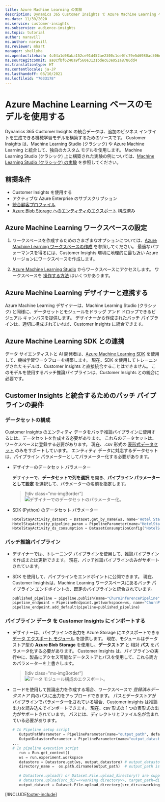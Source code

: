 ```yaml
---
title: Azure Machine Learning の実験
description: Dynamics 365 Customer Insights で Azure Machine Learning ベースのモデルを使用します。
ms.date: 11/30/2020
ms.service: customer-insights
ms.subservice: audience-insights
ms.topic: tutorial
author: naravill
ms.author: naravill
ms.reviewer: mhart
manager: shellyha
ms.openlocfilehash: 4c04a1d08aba152ce91d452ae2300c1ce0fc79e5d6980ac506dc40d9914c9fca
ms.sourcegitcommit: aa0cfbf6240a9f560e3131bdec63e051a8786dd4
ms.translationtype: HT
ms.contentlocale: ja-JP
ms.lasthandoff: 08/10/2021
ms.locfileid: "7033178"
---
```

# <a name="use-azure-machine-learning-based-models"></a>Azure Machine Learning ベースのモデルを使用する

Dynamics 365 Customer Insights の統合データは、追加のビジネス インサイトを生成できる機械学習モデルを構築するためのソースです。 Customer Insights は、Machine Learning Studio (クラシック) や Azure Machine Learning と統合して、独自のカスタム モデルを使用します。 Machine Learning Studio (クラシック) 上に構築された実験の例については、[Machine Learning Studio (クラシック) の実験](machine-learning-studio-experiments.md) を参照してください。 

## <a name="prerequisites"></a>前提条件

- Customer Insights を使用する
- アクティブな Azure Enterprise のサブスクリプション
- [統合顧客プロファイル](data-unification.md)
- [Azure Blob Storage へのエンティティのエクスポート](export-azure-blob-storage.md) 構成済み

## <a name="set-up-azure-machine-learning-workspace"></a>Azure Machine Learning ワークスペースの設定

1. ワークスペースを作成するためのさまざまなオプションについては、[Azure Machine Learning ワークスペースの作成](/azure/machine-learning/concept-workspace#-create-a-workspace) を参照してください。 最適なパフォーマンスを得るには、Customer Insights 環境に地理的に最も近い Azure リージョンにワークスペースを作成します。

1. [Azure Machine Learning Studio](https://ml.azure.com/) からワークスペースにアクセスします。 ワークスペースを [操作する方法](/azure/machine-learning/concept-workspace#tools-for-workspace-interaction) はいくつかあります。

## <a name="work-with-azure-machine-learning-designer"></a>Azure Machine Learning デザイナーと連携する

Azure Machine Learning デザイナーは、Machine Learning Studio (クラシック) と同様に、データセットとモジュールをドラッグ アンド ドロップできるビジュアル キャンバスを提供します。 デザイナーから作成されたバッチ パイプラインは、適切に構成されていれば、Customer Insights に統合できます。 
   
## <a name="working-with-azure-machine-learning-sdk"></a>Azure Machine Learning SDK との連携

データ サイエンティストと AI 開発者は、[Azure Machine Learning SDK](/python/api/overview/azure/ml/?preserve-view=true&view=azure-ml-py) を使用して、機械学習ワークフローを構築します。 現在、SDK を使用してトレーニングされたモデルは、Customer Insights と直接統合することはできません。 このモデルを使用するバッチ推論パイプラインは、Customer Insights との統合に必要です。

## <a name="batch-pipeline-requirements-to-integrate-with-customer-insights"></a>Customer Insights と統合するためのバッチ パイプラインの要件

### <a name="dataset-configuration"></a>データセットの構成

Customer Insights のエンティティ データをバッチ推論パイプラインに使用するには、データセットを作成する必要があります。 これらのデータセットは、ワークスペースに登録する必要があります。 現在、.csv 形式の [表形式データセット](/azure/machine-learning/how-to-create-register-datasets#tabulardataset) のみをサポートしています。 エンティティ データに対応するデータセットは、パイプライン パラメーターとしてパラメーター化する必要があります。
   
* デザイナーのデータセット パラメーター
   
     デザイナーで、**データセットで列を選択** を開き、**パイプライン パラメーターとして設定** を選択して、パラメーターの名前を指定します。

     > [!div class="mx-imgBorder"]
     > ![デザイナーでのデータセットのパラメーター化。](media/intelligence-designer-dataset-parameters.png "デザイナーでのデータセットのパラメーター化")
   
* SDK (Python) のデータセット パラメーター
   
   ```python
   HotelStayActivity_dataset = Dataset.get_by_name(ws, name='Hotel Stay Activity Data')
   HotelStayActivity_pipeline_param = PipelineParameter(name="HotelStayActivity_pipeline_param", default_value=HotelStayActivity_dataset)
   HotelStayActivity_ds_consumption = DatasetConsumptionConfig("HotelStayActivity_dataset", HotelStayActivity_pipeline_param)
   ```

### <a name="batch-inference-pipeline"></a>バッチ推論パイプライン
  
* デザイナーでは、トレーニング パイプラインを使用して、推論パイプラインを作成または更新できます。 現在、バッチ推論パイプラインのみがサポートされています。

* SDK を使用して、パイプラインをエンドポイントに公開できます。 現在、Customer Insightsは、Machine Learning ワークスペースにあるバッチ パイプライン エンドポイントの、既定のパイプラインと統合されています。
   
   ```python
   published_pipeline = pipeline.publish(name="ChurnInferencePipeline", description="Published Churn Inference pipeline")
   pipeline_endpoint = PipelineEndpoint.get(workspace=ws, name="ChurnPipelineEndpoint") 
   pipeline_endpoint.add_default(pipeline=published_pipeline)
   ```

### <a name="import-pipeline-data-into-customer-insights"></a>パイプライン データ を Customer Insights にインポートする

* デザイナーは、パイプラインの出力を Azure Storage にエクスポートできる [データ エクスポート モジュール](/azure/machine-learning/algorithm-module-reference/export-data) を提供します。 現在、モジュールはデータストア型の **Azure Blob Storage** を使用し、**データストア** と 相対 **パス** をパラメータ化する必要があります。 Customer Insights は、パイプラインの実行中に、製品にアクセス可能なデータストアとパスを使用して、これら両方のパラメーターを上書きします。
   > [!div class="mx-imgBorder"]
   > ![データ モジュール構成のエクスポート。](media/intelligence-designer-importdata.png "データ モジュール構成のエクスポート")
   
* コードを使用して推論出力を作成する場合、ワークスペースで *登録済みデータストア* 内のパスに出力をアップロードできます。 パスとデータストアがパイプラインでパラメーター化されている場合、Customer insights は推論出力を読み込んでインポートできます。 現在、csv 形式の 1 つの表形式の出力がサポートされています。 パスには、ディレクトリとファイル名が含まれている必要があります。

   ```python
   # In Pipeline setup script
      OutputPathParameter = PipelineParameter(name="output_path", default_value="HotelChurnOutput/HotelChurnOutput.csv")
      OutputDatastoreParameter = PipelineParameter(name="output_datastore", default_value="workspaceblobstore")
   ...
   # In pipeline execution script
      run = Run.get_context()
      ws = run.experiment.workspace
      datastore = Datastore.get(ws, output_datastore) # output_datastore is parameterized
      directory_name =  os.path.dirname(output_path)  # output_path is parameterized.
      
      # Datastore.upload() or Dataset.File.upload_directory() are supported methods to uplaod the data
      # datastore.upload(src_dir=<<working directory>>, target_path=directory_name, overwrite=False, show_progress=True)
      output_dataset = Dataset.File.upload_directory(src_dir=<<working directory>>, target = (datastore, directory_name)) # Remove trailing "/" from directory_name
   ```


[!INCLUDE[footer-include](../includes/footer-banner.md)]